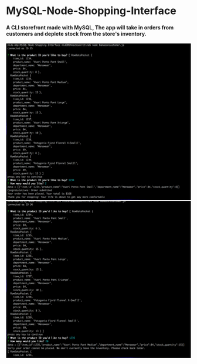# MySQL-Node-Shopping-Interface

#### A CLI storefront made with MySQL, The app will take in orders from customers and deplete stock from the store's inventory.

![screenshot1](/ScreenShot1.png)
![screenshot2](/ScreenShot2.png)

